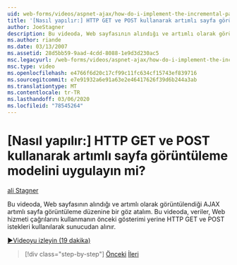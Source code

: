 ```yaml
---
uid: web-forms/videos/aspnet-ajax/how-do-i-implement-the-incremental-page-display-pattern-using-http-get-and-post
title: '[Nasıl yapılır:] HTTP GET ve POST kullanarak artımlı sayfa görüntüleme modelini uygulayın mi? | Microsoft Docs'
author: JoeStagner
description: Bu videoda, Web sayfasının alındığı ve artımlı olarak görüntülendiği AJAX artımlı sayfa görüntüleme düzenine bir göz atalım. Bu videoda...
ms.author: riande
ms.date: 03/13/2007
ms.assetid: 28d5bb59-9aad-4cdd-8088-1e9d3d230ac5
msc.legacyurl: /web-forms/videos/aspnet-ajax/how-do-i-implement-the-incremental-page-display-pattern-using-http-get-and-post
msc.type: video
ms.openlocfilehash: e4766f6d20c17cf99c11fc634cf15743ef839716
ms.sourcegitcommit: e7e91932a6e91a63e2e46417626f39d6b244a3ab
ms.translationtype: MT
ms.contentlocale: tr-TR
ms.lasthandoff: 03/06/2020
ms.locfileid: "78545264"
---
```

# <a name="how-do-i-implement-the-incremental-page-display-pattern-using-http-get-and-post"></a>[Nasıl yapılır:] HTTP GET ve POST kullanarak artımlı sayfa görüntüleme modelini uygulayın mi?

[ali Stagner](https://github.com/JoeStagner)

Bu videoda, Web sayfasının alındığı ve artımlı olarak görüntülendiği AJAX artımlı sayfa görüntüleme düzenine bir göz atalım. Bu videoda, veriler, Web hizmeti çağrılarını kullanmanın önceki gösterimi yerine HTTP GET ve POST istekleri kullanılarak sunucudan alınır.

[&#9654;Videoyu izleyin (19 dakika)](https://channel9.msdn.com/Blogs/ASP-NET-Site-Videos/how-do-i-implement-the-incremental-page-display-pattern-using-http-get-and-post)

> [!div class="step-by-step"]
> [Önceki](how-do-i-implement-the-ajax-incremental-page-display-pattern.md)
> [İleri](how-do-i-use-the-aspnet-ajax-updateprogress-control.md)
